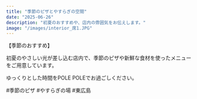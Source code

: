 ```yaml
---
title: "季節のピザとやすらぎの空間"
date: "2025-06-26"
description: "初夏のおすすめや、店内の雰囲気をお伝えします。"
image: "/images/interior_席1.JPG"
---
```


【季節のおすすめ】

初夏のやさしい光が差し込む店内で、季節のピザや新鮮な食材を使ったメニューをご用意しています。

ゆっくりとした時間をPOLE POLEでお過ごしください。

#季節のピザ #やすらぎの場 #東広島
